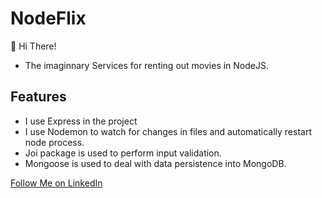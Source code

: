 # NodeFlix
👋 Hi There!

- The imaginnary Services for renting out movies in NodeJS.

## Features
- I use Express in the project
- I use Nodemon to watch for changes in files and automatically restart node process.
- Joi package is used to perform input validation.
- Mongoose is used to deal with data persistence into MongoDB.

<a class="libutton" href="https://www.linkedin.com/comm/mynetwork/discovery-see-all?usecase=PEOPLE_FOLLOWS&followMember=ssas4" target="_blank">Follow Me on LinkedIn</a>
